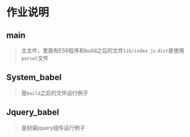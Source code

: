 # 作业说明

## main

> 主文件，里面有ES6程序和build之后的文件`lib/index.js`
> `dist`是使用`parcel`文件

## System_babel

> 是`build`之后的文件运行例子

## Jquery_babel

> 是封装jquery组件运行例子

